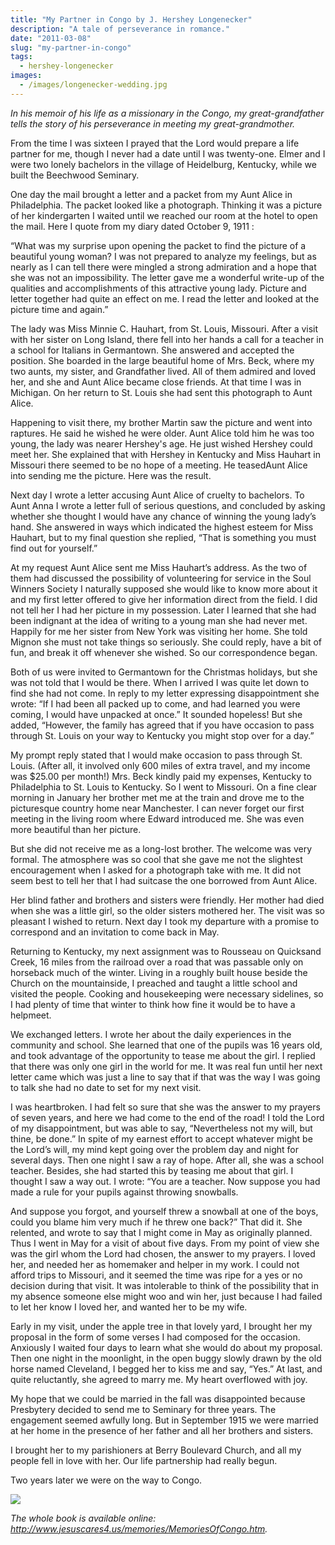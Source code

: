 ```yaml
---
title: "My Partner in Congo by J. Hershey Longenecker"
description: "A tale of perseverance in romance."
date: "2011-03-08"
slug: "my-partner-in-congo"
tags:
  - hershey-longenecker
images:
  - /images/longenecker-wedding.jpg
---
```


_In his memoir of his life as a missionary in the Congo, my great-grandfather tells the story of his perseverance in meeting my great-grandmother._

From the time I was sixteen I prayed that the Lord would prepare a life partner for me, though I never had a date until I was twenty-one. Elmer and I were two lonely bachelors in the village of Heidelburg, Kentucky, while we built the Beechwood Seminary.

One day the mail brought a letter and a packet from my Aunt Alice in Philadelphia. The packet looked like a photograph. Thinking it was a picture of her kindergarten I waited until we reached our room at the hotel to open the mail. Here I quote from my diary dated October 9, 1911 :

“What was my surprise upon opening the packet to find the picture of a beautiful young woman? I was not prepared to analyze my feelings, but as nearly as I can tell there were mingled a strong admiration and a hope that she was not an impossibility. The letter gave me a wonderful write-up of the qualities and accomplishments of this attractive young lady. Picture and letter together had quite an effect on me. I read the letter and looked at the picture time and again.”

The lady was Miss Minnie C. Hauhart, from St. Louis, Missouri. After a visit with her sister on Long Island, there fell into her hands a call for a teacher in a school for Italians in Germantown. She answered and accepted the position. She boarded in the large beautiful home of Mrs. Beck, where my two aunts, my sister, and Grandfather lived. All of them admired and loved her, and she and Aunt Alice became close friends. At that time I was in Michigan. On her return to St. Louis she had sent this photograph to Aunt Alice.

Happening to visit there, my brother Martin saw the picture and went into raptures. He said he wished he were older. Aunt Alice told him he was too young, the lady was nearer Hershey's age. He just wished Hershey could meet her. She explained that with Hershey in Kentucky and Miss Hauhart in Missouri there seemed to be no hope of a meeting. He teasedAunt Alice into sending me the picture. Here was the result.

Next day I wrote a letter accusing  Aunt Alice of cruelty to bachelors. To Aunt Anna I wrote a letter full of serious questions, and concluded by asking whether she thought I would have any chance of winning the young lady’s hand. She answered in ways which indicated the highest esteem for Miss Hauhart, but to my final question she replied, “That is something you must find out for yourself.”

At my request Aunt Alice sent me Miss Hauhart’s address. As the two of them had discussed the possibility of volunteering for service in the Soul Winners Society I naturally supposed she would like to know more about it and my first letter offered to give her information direct from the field. I did not tell her I had her picture in my possession. Later I learned that she had been indignant at the idea of writing to a young man she had never met. Happily for me her sister from New York was visiting her home. She told Mignon she must not take things so seriously. She could reply, have a bit of fun, and break it off whenever she wished. So our correspondence began.

Both of us were invited to Germantown for the Christmas holidays, but she was not told that I would be there. When I arrived I was quite let down to find she had not come. In reply to my letter expressing disappointment she wrote: “If I had been all packed up to come, and had learned you were coming, I would have unpacked at once.” It sounded hopeless! But she added, “However, the family has agreed that if you have occasion to pass through St. Louis on your way to Kentucky you might stop over for a day.”

My prompt reply stated that I would make occasion to pass through St. Louis. (After all, it involved only 600 miles of extra travel, and my income was $25.00 per month!) Mrs. Beck kindly paid my expenses, Kentucky to Philadelphia to St. Louis to Kentucky. So I went to Missouri. On a fine clear morning in January her brother met me at the train and drove me to the picturesque country home near Manchester. I can never forget our first meeting in the living room where Edward introduced me. She was even more beautiful than her picture.

But she did not receive me as a long-lost brother. The welcome was very formal. The atmosphere was so cool that she gave me not the slightest encouragement when I asked for a photograph take with me. It did not seem best to tell her that I had suitcase the one borrowed from Aunt Alice.

Her blind father and brothers and sisters were friendly. Her mother had died when she was a little girl, so the older sisters mothered her. The visit was so pleasant I wished to return. Next day I took my departure with a promise to correspond and an invitation to come back in May.

Returning to Kentucky, my next assignment was to Rousseau on Quicksand Creek, 16 miles from the railroad over a road that was passable only on horseback much of the winter. Living in a roughly built house beside the Church on the mountainside, I preached and taught a little school and visited the people. Cooking and housekeeping were necessary sidelines, so I had plenty of time that winter to think how fine it would be to have a helpmeet.

We exchanged letters. I wrote her about the daily experiences in the community and school. She learned that one of the pupils was 16 years old, and took advantage of the opportunity to tease me about the girl. I replied that there was only one girl in the world for me. It was real fun until her next letter came which was just a line to say that if that was the way I was going to talk she had no date to set for my next visit.

I was heartbroken. I had felt so sure that she was the answer to my prayers of seven years, and here we had come to the end of the road! I told the Lord of my disappointment, but was able to say, “Nevertheless not my will, but thine, be done.” In spite of my earnest effort to accept whatever might be the Lord’s will, my mind kept going over the problem day and night for several days. Then one night I saw a ray of hope. After all, she was a school teacher. Besides, she had started this by teasing me about that girl. I thought I saw a way out. I wrote: “You are a teacher. Now suppose you had made a rule for your pupils against throwing snowballs.

And suppose you forgot, and yourself threw a snowball at one of the boys, could you blame him very much if he threw one back?” That did it. She relented, and wrote to say that I might come in May as originally planned. Thus I went in May for a visit of about five days. From my point of view she was the girl whom the Lord had chosen, the answer to my prayers. I loved her, and needed her as homemaker and helper in my work. I could not afford trips to Missouri, and it seemed the time was ripe for a yes or no decision during that visit. It was intolerable to think of the possibility that in my absence someone else might woo and win her, just because I had failed to let her know I loved her, and wanted her to be my wife.

Early in my visit, under the apple tree in that lovely yard, I brought her my proposal in the form of some verses I had composed for the occasion. Anxiously I waited four days to learn what she would do about my proposal. Then one night in the moonlight, in the open buggy slowly drawn by the old horse named Cleveland, I begged her to kiss me and say, “Yes.” At last, and quite reluctantIy, she agreed to marry me. My heart overflowed with joy.

My hope that we could be married in the fall was disappointed because Presbytery decided to send me to Seminary for three years. The engagement seemed awfully long. But in September 1915 we were married at her home in the presence of her father and all her brothers and sisters.

I brought her to my parishioners at Berry Boulevard Church, and all my people fell in love with her. Our life partnership had really begun.

Two years later we were on the way to Congo.

![](/images/longenecker-wedding.jpg)

_The whole book is available online: http://www.jesuscares4.us/memories/MemoriesOfCongo.htm._